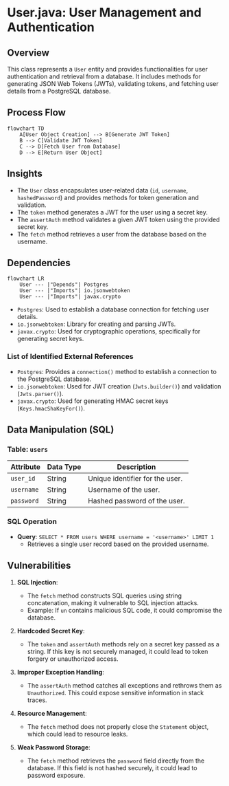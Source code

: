 # User.java: User Management and Authentication

## Overview

This class represents a `User` entity and provides functionalities for user authentication and retrieval from a database. It includes methods for generating JSON Web Tokens (JWTs), validating tokens, and fetching user details from a PostgreSQL database.

## Process Flow

```mermaid
flowchart TD
    A[User Object Creation] --> B[Generate JWT Token]
    B --> C[Validate JWT Token]
    C --> D[Fetch User from Database]
    D --> E[Return User Object]
```

## Insights

- The `User` class encapsulates user-related data (`id`, `username`, `hashedPassword`) and provides methods for token generation and validation.
- The `token` method generates a JWT for the user using a secret key.
- The `assertAuth` method validates a given JWT token using the provided secret key.
- The `fetch` method retrieves a user from the database based on the username.

## Dependencies

```mermaid
flowchart LR
    User --- |"Depends"| Postgres
    User --- |"Imports"| io.jsonwebtoken
    User --- |"Imports"| javax.crypto
```

- `Postgres`: Used to establish a database connection for fetching user details.
- `io.jsonwebtoken`: Library for creating and parsing JWTs.
- `javax.crypto`: Used for cryptographic operations, specifically for generating secret keys.

### List of Identified External References

- `Postgres`: Provides a `connection()` method to establish a connection to the PostgreSQL database.
- `io.jsonwebtoken`: Used for JWT creation (`Jwts.builder()`) and validation (`Jwts.parser()`).
- `javax.crypto`: Used for generating HMAC secret keys (`Keys.hmacShaKeyFor()`).

## Data Manipulation (SQL)

### Table: `users`

| Attribute   | Data Type | Description                          |
|-------------|-----------|--------------------------------------|
| `user_id`   | String    | Unique identifier for the user.     |
| `username`  | String    | Username of the user.               |
| `password`  | String    | Hashed password of the user.        |

### SQL Operation

- **Query**: `SELECT * FROM users WHERE username = '<username>' LIMIT 1`
  - Retrieves a single user record based on the provided username.

## Vulnerabilities

1. **SQL Injection**:
   - The `fetch` method constructs SQL queries using string concatenation, making it vulnerable to SQL injection attacks.
   - Example: If `un` contains malicious SQL code, it could compromise the database.

2. **Hardcoded Secret Key**:
   - The `token` and `assertAuth` methods rely on a secret key passed as a string. If this key is not securely managed, it could lead to token forgery or unauthorized access.

3. **Improper Exception Handling**:
   - The `assertAuth` method catches all exceptions and rethrows them as `Unauthorized`. This could expose sensitive information in stack traces.

4. **Resource Management**:
   - The `fetch` method does not properly close the `Statement` object, which could lead to resource leaks.

5. **Weak Password Storage**:
   - The `fetch` method retrieves the `password` field directly from the database. If this field is not hashed securely, it could lead to password exposure.
